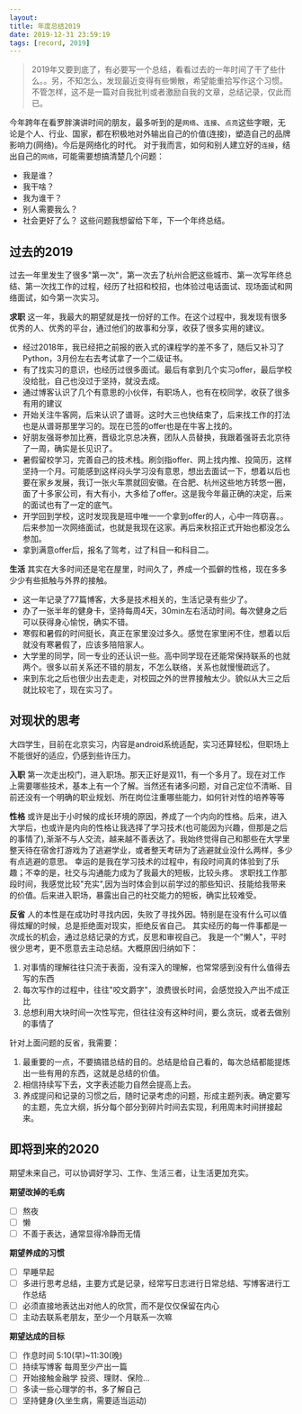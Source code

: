 ```yaml
---
layout: 
title: 年度总结2019
date: 2019-12-31 23:59:19
tags: [record, 2019]
---
```



> 2019年又要到底了，有必要写一个总结，看看过去的一年时间了干了些什么。。另，不知怎么，发现最近变得有些懒散，希望能重拾写作这个习惯。不管怎样，这不是一篇对自我批判或者激励自我的文章，总结记录，仅此而已。


今年跨年在看罗胖演讲时间的朋友，最多听到的是`网络`、`连接`、`点亮`这些字眼，无论是个人、行业、国家，都在积极地对外输出自己的价值(连接)，塑造自己的品牌影响力(网络)。今后是网络化的时代。
对于我而言，如何和别人建立好的`连接`，结出自己的`网络`，可能需要想搞清楚几个问题：
- 我是谁？
- 我干啥？
- 我为谁干？
- 别人需要我么？
- 社会更好了么？
这些问题我想留给下年，下一个年终总结。

## 过去的2019
过去一年里发生了很多"第一次"，第一次去了杭州合肥这些城市、第一次写年终总结、第一次找工作的过程，经历了社招和校招，也体验过电话面试、现场面试和网络面试，如今第一次实习。

**求职**
这一年，我最大的期望就是找一份好的工作。在这个过程中，我发现有很多优秀的人、优秀的平台，通过他们的故事和分享，收获了很多实用的建议。
- 经过2018年，我已经把之前报的嵌入式的课程学的差不多了，随后又补习了Python，3月份左右去考试拿了一个二级证书。
- 有了找实习的意识，也经历过很多面试。最后有拿到几个实习offer，最后学校没给批，自己也没过于坚持，就没去成。
- 通过博客认识了几个有意思的小伙伴，有职场人，也有在校同学，收获了很多有用的建议
- 开始关注牛客网，后来认识了谱哥。这时大三也快结束了，后来找工作的打法也是从谱哥那里学习的。现在已签的offer也是在牛客上找的。
- 好朋友强哥参加比赛，晋级北京总决赛，团队人员替换，我跟着强哥去北京待了一周，确实是长见识了。
- 暑假留校学习，完善自己的技术栈。刷剑指offer、网上找内推、投简历，这样坚持一个月。可能感到这样闷头学习没有意思，想出去面试一下，想着以后也要在家乡发展，我订一张火车票就回安徽。在合肥、杭州这些地方转悠一圈，面了十多家公司，有大有小，大多给了offer。这是我今年最正确的决定，后来的面试也有了一定的底气。
- 开学回到学校，这时发现我是班中唯一一个拿到offer的人，心中一阵窃喜。。后来参加一次网络面试，也就是我现在这家。再后来秋招正式开始也都没怎么参加。
- 拿到满意offer后，报名了驾考，过了科目一和科目二。

**生活**
其实在大多时间还是宅在屋里，时间久了，养成一个孤僻的性格，现在多多少少有些抵触与外界的接触。
- 这一年记录了77篇博客，大多是技术相关的，生活记录有些少了。
- 办了一张半年的健身卡，坚持每周4天，30min左右活动时间。每次健身之后可以获得身心愉悦，确实不错。
- 寒假和暑假的时间挺长，真正在家里没过多久。感觉在家里闲不住，想着以后就没有寒暑假了，应该多陪陪家人。
- 大学里的同学，同一专业的还认识一些。高中同学现在还能常保持联系的也就两个。很多以前关系还不错的朋友，不怎么联络，关系也就慢慢疏远了。
- 来到东北之后也很少出去走走，对校园之外的世界接触太少。貌似从大三之后就比较宅了，现在实习了。


## 对现状的思考
大四学生，目前在北京实习，内容是android系统适配，实习还算轻松，但职场上不能很好的适应，仍感到些许压力。

**入职**
第一次走出校门，进入职场。那天正好是双11，有一个多月了。现在对工作上需要哪些技术，基本上有一个了解。当然还有诸多问题，对自己定位不清晰、目前还没有一个明确的职业规划、所在岗位注重哪些能力，如何针对性的培养等等

**性格**
或许是出于小时候的成长环境的原因，养成了一个内向的性格。后来，进入大学后，也或许是内向的性格让我选择了学习技术(也可能因为兴趣，但那是之后的事情了),渐渐不与人交流，越来越不善表达了。我始终觉得自己和那些在大学里整天待在宿舍打游戏为了逃避学业，或者整天考研为了逃避就业没什么两样，多少有点逃避的意思。
幸运的是我在学习技术的过程中，有段时间真的体验到了乐趣；不幸的是，社交与沟通能力成为了我最大的短板，比较头疼。
求职找工作那段时间，我感觉比较"充实",因为当时体会到以前学过的那些知识、技能给我带来的价值。后来进入职场，暴露出自己的社交能力的短板，确实比较难受。

**反省**
人的本性是在成功时寻找内因，失败了寻找外因。特别是在没有什么可以值得炫耀的时候，总是拒绝面对现实，拒绝反省自己。
其实经历的每一件事都是一次成长的机会，通过总结记录的方式，反思和审视自己。
我是一个"懒人"，平时很少思考，更不愿意去主动总结。大概原因归纳如下：
1. 对事情的理解往往只流于表面，没有深入的理解，也常常感到没有什么值得去写的东西
2. 每次写作的过程中，往往"咬文爵字"，浪费很长时间，会感觉投入产出不成正比
3. 总想利用大块时间一次性写完，但往往没有这种时间，要么贪玩，或者去做别的事情了

针对上面问题的反省，我需要：

1. 最重要的一点，不要搞错总结的目的。总结是给自己看的，每次总结都能提炼出一些有用的东西，这就是总结的价值。
2. 相信持续写下去，文字表述能力自然会提高上去。
3. 养成提问和记录的习惯之后，随时记录考虑的问题，形成主题列表。确定要写的主题，先立大纲，拆分每个部分到碎片时间去实现，利用周末时间拼接起来。



## 即将到来的2020
期望未来自己，可以协调好学习、工作、生活三者，让生活更加充实。

**期望改掉的毛病**
- [ ] 熬夜
- [ ] 懒
- [ ] 不善于表达，通常显得冷静而无情

**期望养成的习惯**
- [ ] 早睡早起
- [ ] 多进行思考总结，主要方式是记录，经常写日志进行日常总结、写博客进行工作总结
- [ ] 必须直接地表达出对他人的欣赏，而不是仅仅保留在内心
- [ ] 主动去联系老朋友，至少一个月联系一次嘛

**期望达成的目标**
- [ ] 作息时间 5:10(早)~11:30(晚)
- [ ] 持续写博客 每周至少产出一篇
- [ ] 开始接触金融学 投资、理财、保险...
- [ ] 多读一些心理学的书，多了解自己
- [ ] 坚持健身(久坐生病，需要适当运动)
